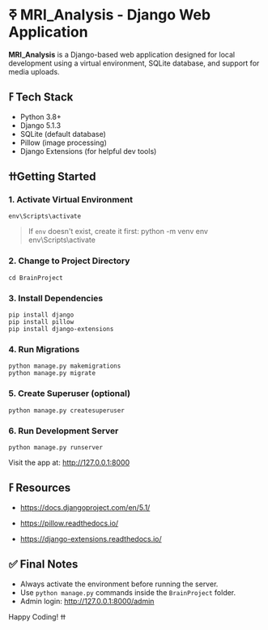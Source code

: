 
# ߧ MRI_Analysis - Django Web Application

**MRI_Analysis** is a Django-based web application designed for local development using a virtual environment, SQLite database, and support for media uploads.

## ߓ Tech Stack
- Python 3.8+
- Django 5.1.3
- SQLite (default database)
- Pillow (image processing)
- Django Extensions (for helpful dev tools)

##  ߚGetting Started

### 1. Activate Virtual Environment
    env\Scripts\activate

> If `env` doesn't exist, create it first:
    python -m venv env
    env\Scripts\activate

### 2. Change to Project Directory
    cd BrainProject

### 3. Install Dependencies
    pip install django
    pip install pillow
    pip install django-extensions

### 4. Run Migrations
    python manage.py makemigrations
    python manage.py migrate

### 5. Create Superuser (optional)
    python manage.py createsuperuser

### 6. Run Development Server
    python manage.py runserver

Visit the app at: http://127.0.0.1:8000



## ߓ Resources
- https://docs.djangoproject.com/en/5.1/

- https://pillow.readthedocs.io/
- https://django-extensions.readthedocs.io/

## ✅ Final Notes
- Always activate the environment before running the server.
- Use `python manage.py` commands inside the `BrainProject` folder.
- Admin login: http://127.0.0.1:8000/admin

Happy Coding! ߚ
